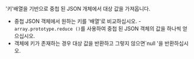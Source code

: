 '키'배열을 기반으로 중첩 된 JSON 개체에서 대상 값을 가져옵니다.

- 중첩 JSON 객체에서 원하는 키를 '배열'로 비교하십시오.
-`array.prototype.reduce ()`를 사용하여 중첩 된 JSON 객체의 값을 하나씩 얻으십시오.
- 객체에 키가 존재하는 경우 대상 값을 반환하고 그렇지 않으면`null '을 반환하십시오.